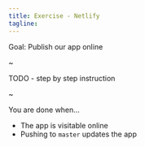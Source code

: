 ```yaml
---
title: Exercise - Netlify
tagline:
---
```


<div class="goal"></div>

Goal: Publish our app online

~

TODO - step by step instruction

~


<div class="checklist"></div>

You are done when...

* The app is visitable online
* Pushing to `master` updates the app
